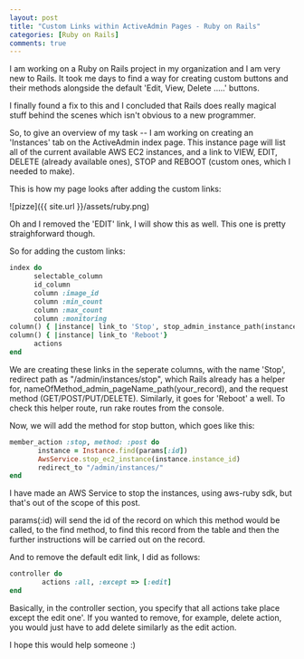 ```yaml
---
layout: post
title: "Custom Links within ActiveAdmin Pages - Ruby on Rails"
categories: [Ruby on Rails]
comments: true
---
```


I am working on a Ruby on Rails project in my organization and I am very new to Rails. It took me days to find a way for creating custom buttons and their methods alongside the default 'Edit, View, Delete .....' buttons.

I finally found a fix to this and I concluded that Rails does really magical stuff behind the scenes which isn't obvious to a new programmer.

So, to give an overview of my task -- I am working on creating an 'Instances' tab on the ActiveAdmin index page. This instance page will list all of the current available AWS EC2 instances, and a link to VIEW, EDIT, DELETE (already available ones), STOP and REBOOT (custom ones, which I needed to make).

This is how my page looks after adding the custom links:

![pizze]({{ site.url }}/assets/ruby.png)

Oh and I removed the 'EDIT' link, I will show this as well. This one is pretty straighforward though.

So for adding the custom links:

```ruby
index do
      selectable_column
      id_column
      column :image_id
      column :min_count
      column :max_count
      column :monitoring
column() { |instance| link_to 'Stop', stop_admin_instance_path(instance), method: :post }
column() { |instance| link_to 'Reboot'}
      actions
end
```

We are creating these links in the seperate columns, with the name 'Stop', redirect path as "/admin/instances/stop", which Rails already has a helper for, nameOfMethod_admin_pageName_path(your_record), and the request method (GET/POST/PUT/DELETE). Similarly, it goes for 'Reboot' a well. To check this helper route, run rake routes from the console.

Now, we will add the method for stop button, which goes like this:

```ruby
member_action :stop, method: :post do
       instance = Instance.find(params[:id])
       AwsService.stop_ec2_instance(instance.instance_id)
       redirect_to "/admin/instances/"
end
```

I have made an AWS Service to stop the instances, using aws-ruby sdk, but that's out of the scope of this post.

params(:id) will send the id of the record on which this method would be called, to the find method, to find this record from the table and then the further instructions will be carried out on the record.

And to remove the default edit link, I did as follows:

```ruby
controller do
        actions :all, :except => [:edit]
end
```

Basically, in the controller section, you specify that all actions take place except the edit one'. If you wanted to remove, for example, delete action, you would just have to add delete similarly as the edit action.

I hope this would help someone :)